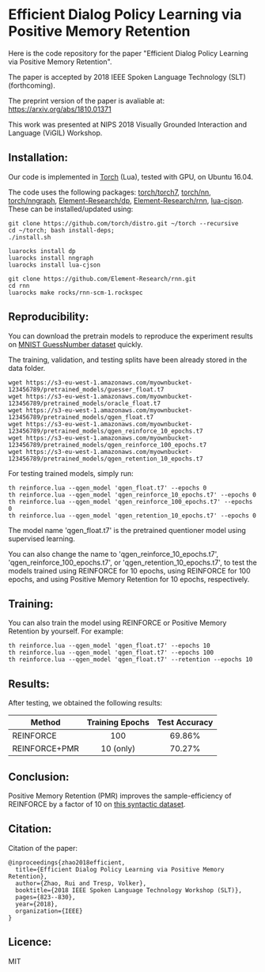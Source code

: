# Efficient Dialog Policy Learning via Positive Memory Retention

Here is the code repository for the paper "Efficient Dialog Policy Learning via Positive Memory Retention".

The paper is accepted by 2018 IEEE Spoken Language Technology (SLT) (forthcoming).

The preprint version of the paper is avaliable at: https://arxiv.org/abs/1810.01371

This work was presented at NIPS 2018 Visually Grounded Interaction and Language (ViGIL) Workshop.

## Installation:

Our code is implemented in [Torch][1] (Lua), tested with GPU, on Ubuntu 16.04.   

The code uses the following packages: [torch/torch7][2], [torch/nn][3], [torch/nngraph][4], [Element-Research/dp][7], [Element-Research/rnn][5], [lua-cjson][6]. These can be installed/updated using:

```
git clone https://github.com/torch/distro.git ~/torch --recursive
cd ~/torch; bash install-deps;
./install.sh

luarocks install dp
luarocks install nngraph
luarocks install lua-cjson

git clone https://github.com/Element-Research/rnn.git
cd rnn
luarocks make rocks/rnn-scm-1.rockspec
```

## Reproducibility:

You can download the pretrain models to reproduce the experiment results on [MNIST GuessNumber dataset][8] quickly.

The training, validation, and testing splits have been already stored in the data folder.

```
wget https://s3-eu-west-1.amazonaws.com/myownbucket-123456789/pretrained_models/guesser_float.t7  
wget https://s3-eu-west-1.amazonaws.com/myownbucket-123456789/pretrained_models/oracle_float.t7  
wget https://s3-eu-west-1.amazonaws.com/myownbucket-123456789/pretrained_models/qgen_float.t7 
wget https://s3-eu-west-1.amazonaws.com/myownbucket-123456789/pretrained_models/qgen_reinforce_10_epochs.t7
wget https://s3-eu-west-1.amazonaws.com/myownbucket-123456789/pretrained_models/qgen_reinforce_100_epochs.t7
wget https://s3-eu-west-1.amazonaws.com/myownbucket-123456789/pretrained_models/qgen_retention_10_epochs.t7 
```

For testing trained models, simply run:

```
th reinforce.lua --qgen_model 'qgen_float.t7' --epochs 0
th reinforce.lua --qgen_model 'qgen_reinforce_10_epochs.t7' --epochs 0
th reinforce.lua --qgen_model 'qgen_reinforce_100_epochs.t7' --epochs 0
th reinforce.lua --qgen_model 'qgen_retention_10_epochs.t7' --epochs 0
```

The model name 'qgen_float.t7' is the pretrained quentioner model using supervised learning.  

You can also change the name to 'qgen_reinforce_10_epochs.t7', 'qgen_reinforce_100_epochs.t7', or 'qgen_retention_10_epochs.t7', to test the models trained using REINFORCE for 10 epochs, using REINFORCE for 100 epochs, and using Positive Memory Retention for 10 epochs, respectively.  

## Training:

You can also train the model using REINFORCE or Positive Memory Retention by yourself. For example:

```
th reinforce.lua --qgen_model 'qgen_float.t7' --epochs 10
th reinforce.lua --qgen_model 'qgen_float.t7' --epochs 100
th reinforce.lua --qgen_model 'qgen_float.t7' --retention --epochs 10
```

## Results:

After testing, we obtained the following results:

| Method        | Training Epochs     | Test Accuracy   |
| --------      |:-----:              |:-----:          |
| REINFORCE     | 100                 | 69.86%          |
| REINFORCE+PMR | 10 (only)           | 70.27%          |

## Conclusion:

Positive Memory Retention (PMR) improves the sample-efficiency of REINFORCE by a factor of 10 on [this syntactic dataset][8].

## Citation:

Citation of the paper:

```
@inproceedings{zhao2018efficient,
  title={Efficient Dialog Policy Learning via Positive Memory Retention},
  author={Zhao, Rui and Tresp, Volker},
  booktitle={2018 IEEE Spoken Language Technology Workshop (SLT)},
  pages={823--830},
  year={2018},
  organization={IEEE}
}
```

## Licence:

MIT


[1]: http://torch.ch/
[2]: https://github.com/torch/torch7
[3]: https://github.com/torch/nn
[4]: https://github.com/torch/nngraph
[5]: https://github.com/Element-Research/rnn/
[6]: https://luarocks.org/modules/luarocks/lua-cjson
[7]: https://github.com/nicholas-leonard/dp
[8]: https://github.com/ruizhaogit/MNIST-GuessNumber
